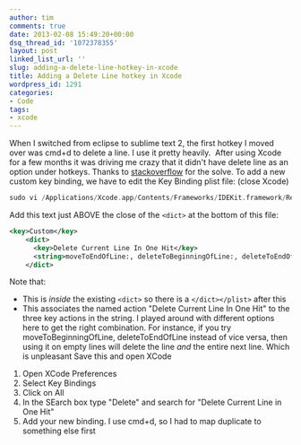 ```yaml
---
author: tim
comments: true
date: 2013-02-08 15:49:20+00:00
dsq_thread_id: '1072378355'
layout: post
linked_list_url: ''
slug: adding-a-delete-line-hotkey-in-xcode
title: Adding a Delete Line hotkey in Xcode
wordpress_id: 1291
categories:
- Code
tags:
- xcode
---
```


When I switched from eclipse to sublime text 2, the first hotkey I moved over
was cmd+d to delete a line. I use it pretty heavily.  After using Xcode for a
few months it was driving me crazy that it didn't have delete line as an
option under hotkeys. Thanks to
[stackoverflow](http://stackoverflow.com/questions/5834096/how-do-i-create-a-delete-line-keyboard-shortcut-in-xcode-4-the-xcode-3-solution/12678985#12678985) for the solve. To add a new custom key
binding, we have to edit the Key Binding plist file: (close Xcode) 

```c
sudo vi /Applications/Xcode.app/Contents/Frameworks/IDEKit.framework/Resources/IDETextKeyBindingSet.plist
```

Add this text just ABOVE the close of the `<dict>` at the bottom of this file: 


```XML
<key>Custom</key>
    <dict>
      <key>Delete Current Line In One Hit</key>
      <string>moveToEndOfLine:, deleteToBeginningOfLine:, deleteToEndOfParagraph:</string>
    </dict>
```

Note that:

  * This is _inside_ the existing `<dict>` so there is a `</dict></plist>` after this
  * This associates the named action "Delete Current Line In One Hit" to the three key actions in the string. I played around with different options here to get the right combination. For instance, if you try moveToBeginningOfLine, deleteToEndOfLine instead of vice versa, then using it on empty lines will delete the line _and_ the entire next line. Which is unpleasant
Save this and open XCode

  1. Open XCode Preferences
  2. Select Key Bindings
  3. Click on All
  4. In the SEarch box type "Delete" and search for "Delete Current Line in One Hit"
  5. Add your new binding.
I use cmd+d, so I had to map duplicate to something else first